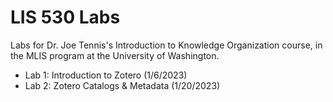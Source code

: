 # LIS 530 Labs
Labs for Dr. Joe Tennis's Introduction to Knowledge Organization course, in the MLIS program at the University of Washington.
- Lab 1: Introduction to Zotero (1/6/2023)
- Lab 2: Zotero Catalogs & Metadata (1/20/2023)
